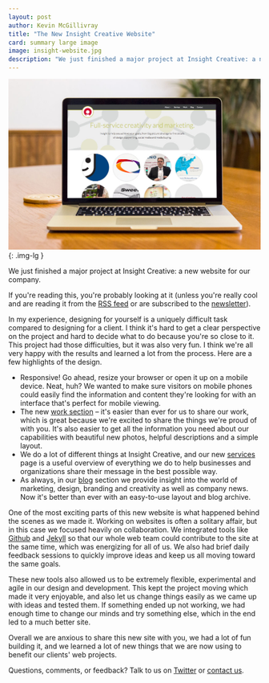 ```yaml
---
layout: post
author: Kevin McGillivray
title: "The New Insight Creative Website"
card: summary large image
image: insight-website.jpg
description: "We just finished a major project at Insight Creative: a new website for our company."
---
```


![Insight Creative Website](/img/insight-website.jpg){: .img-lg }

We just finished a major project at Insight Creative: a new website for our company.

If you're reading this, you're probably looking at it (unless you're really cool and are reading it from the [RSS feed](/feed.xml) or are subscribed to the [newsletter](http://visitor.r20.constantcontact.com/manage/optin/ea?v=001nxNUBQroFr26-H-ECAwD8pmvSYh8P1LCZNXEOEwN0onqjNisPk-uCnU-ZXGKJe2QHb8cUJGLi2E%3D)). 

In my experience, designing for yourself is a uniquely difficult task compared to designing for a client. I think it's hard to get a clear perspective on the project and hard to decide what to do because you're so close to it. This project had those difficulties, but it was also very fun. I think we're all very happy with the results and learned a lot from the process. Here are a few highlights of the design.

* Responsive! Go ahead, resize your browser or open it up on a mobile device. Neat, huh? We wanted to make sure visitors on mobile phones could easily find the information and content they're looking for with an interface that's perfect for mobile viewing.
* The new [work section](/work) – it's easier than ever for us to share our work, which is great because we're excited to share the things we're proud of with you. It's also easier to get all the information you need about our capabilities with beautiful new photos, helpful descriptions and a simple layout.
* We do a lot of different things at Insight Creative, and our new [services](/services) page is a useful overview of everything we do to help businesses and organizations share their message in the best possible way.
* As always, in our [blog](/blog) section we provide insight into the world of marketing, design, branding and creativity as well as company news. Now it's better than ever with an easy-to-use layout and blog archive.

One of the most exciting parts of this new website is what happened behind the scenes as we made it. Working on websites is often a solitary affair, but in this case we focused heavily on collaboration. We integrated tools like [Github](http://github.com) and [Jekyll](http://jekyllrb.com) so that our whole web team could contribute to the site at the same time, which was energizing for all of us. We also had brief daily feedback sessions to quickly improve ideas and keep us all moving toward the same goals.

These new tools also allowed us to be extremely flexible, experimental and agile in our design and development. This kept the project moving which made it very enjoyable, and also let us change things easily as we came up with ideas and tested them. If something ended up not working, we had enough time to change our minds and try something else, which in the end led to a much better site.

Overall we are anxious to share this new site with you, we had a lot of fun building it, and we learned a lot of new things that we are now using to benefit our clients' web projects.

Questions, comments, or feedback? Talk to us on [Twitter](http://twitter.com/insightwi) or [contact us](/contact).